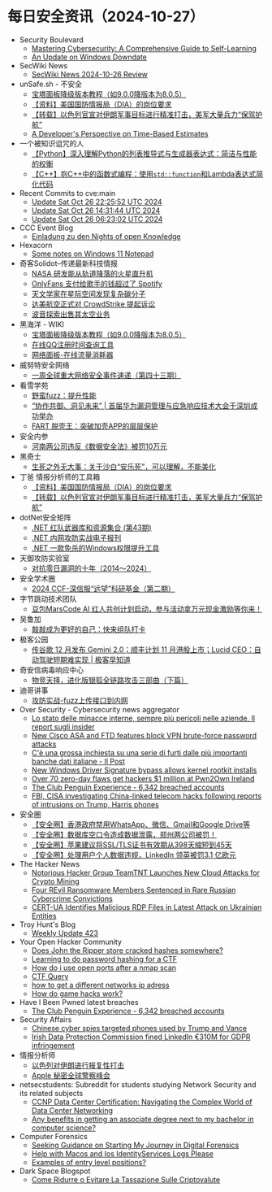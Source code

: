 # 每日安全资讯（2024-10-27）

- Security Boulevard
  - [Mastering Cybersecurity: A Comprehensive Guide to Self-Learning](https://securityboulevard.com/2024/10/mastering-cybersecurity-a-comprehensive-guide-to-self-learning/)
  - [An Update on Windows Downdate](https://securityboulevard.com/2024/10/an-update-on-windows-downdate/)
- SecWiki News
  - [SecWiki News 2024-10-26 Review](http://www.sec-wiki.com/?2024-10-26)
- unSafe.sh - 不安全
  - [宝塔面板降级版本教程（如9.0.0降版本为8.0.5）](https://buaq.net/go-269452.html)
  - [【资料】美国国防情报局（DIA）的岗位要求](https://buaq.net/go-269457.html)
  - [【转载】以色列官宣对伊朗军事目标进行精准打击，美军大量兵力“保驾护航”](https://buaq.net/go-269458.html)
  - [A Developer's Perspective on Time-Based Estimates](https://buaq.net/go-269461.html)
- 一个被知识诅咒的人
  - [【Python】深入理解Python的列表推导式与生成器表达式：简洁与性能的权衡](https://blog.csdn.net/nokiaguy/article/details/143227427)
  - [【C++】抱C++中的函数式编程：使用`std::function`和Lambda表达式简化代码](https://blog.csdn.net/nokiaguy/article/details/143227118)
- Recent Commits to cve:main
  - [Update Sat Oct 26 22:25:52 UTC 2024](https://github.com/trickest/cve/commit/c7c6c5c1f2e00545155e1eec788ae1976fccc8ef)
  - [Update Sat Oct 26 14:31:44 UTC 2024](https://github.com/trickest/cve/commit/7411e77b2b4e9d19731c837f025c2aefee71d12f)
  - [Update Sat Oct 26 06:23:02 UTC 2024](https://github.com/trickest/cve/commit/b10d80a82284b8d3b187861d649888dc7804dd62)
- CCC Event Blog
  - [Einladung zu den Nights of open Knowledge](https://events.ccc.de/2024/10/26/nook/)
- Hexacorn
  - [Some notes on Windows 11 Notepad](https://www.hexacorn.com/blog/2024/10/26/some-notes-on-windows-11-notepad/)
- 奇客Solidot–传递最新科技情报
  - [NASA 研发能从轨道降落的火星直升机](https://www.solidot.org/story?sid=79601)
  - [OnlyFans 支付给歌手的钱超过了 Spotify](https://www.solidot.org/story?sid=79600)
  - [天文学家在星际空间发现复杂碳分子](https://www.solidot.org/story?sid=79599)
  - [达美航空正式对 CrowdStrike 提起诉讼](https://www.solidot.org/story?sid=79598)
  - [波音探索出售其太空业务](https://www.solidot.org/story?sid=79597)
- 黑海洋 - WIKI
  - [宝塔面板降级版本教程（如9.0.0降版本为8.0.5）](https://www.upx8.com/4369)
  - [在线QQ注册时间查询工具](https://www.upx8.com/4368)
  - [网络面板-在线流量消耗器](https://www.upx8.com/4367)
- 威努特安全网络
  - [一周全球重大网络安全事件速递（第四十三期）](https://mp.weixin.qq.com/s?__biz=MzAwNTgyODU3NQ==&mid=2651127928&idx=1&sn=26f1abb2d412371b396241a32f12e771&chksm=80e71ac8b79093de6af9c4e0c4aba48889b268a0f12069ab1e3c53a71f20b43bdbc7413a6939&scene=58&subscene=0#rd)
- 看雪学苑
  - [野蛮fuzz：提升性能](https://mp.weixin.qq.com/s?__biz=MjM5NTc2MDYxMw==&mid=2458579145&idx=1&sn=9134327916f678cfe7e2bc3371cedeaf&chksm=b18dc04386fa49557abc8c7e6ce3410dd4042ed88635c48961fda72b7fa4425698e56bb86ff6&scene=58&subscene=0#rd)
  - [“协作共御、洞见未来” | 首届华为漏洞管理与应急响应技术大会于深圳成功举办](https://mp.weixin.qq.com/s?__biz=MjM5NTc2MDYxMw==&mid=2458579145&idx=2&sn=ac98ac7f79cffd3013852fcf53069c62&chksm=b18dc04386fa4955358d7719249adf13d0ef93ba9c77308c13d8123b231a4d7b5338bd5daae8&scene=58&subscene=0#rd)
  - [FART 脱壳王：突破加壳APP的层层保护](https://mp.weixin.qq.com/s?__biz=MjM5NTc2MDYxMw==&mid=2458579145&idx=3&sn=8b3fd89d3a8e6a23456416e69958003c&chksm=b18dc04386fa4955a0487dd016855603a683e321f43deff8e7a93479fe937cca8b68a825b67f&scene=58&subscene=0#rd)
- 安全内参
  - [河南两公司违反《数据安全法》被罚10万元](https://mp.weixin.qq.com/s?__biz=MzI4NDY2MDMwMw==&mid=2247512898&idx=1&sn=260749cf21f8ceffc0f5de57d0f4763e&chksm=ebfaf462dc8d7d74a100ddedb96785cdcb1439eb1d39c8c6b155d9eba63b2f3eb8e04e4987fd&scene=58&subscene=0#rd)
- 黑奇士
  - [生死之外无大事：关于沙白“安乐死”，可以理解，不能美化](https://mp.weixin.qq.com/s?__biz=MzI5ODYwNTE4Nw==&mid=2247488667&idx=1&sn=2ac177b7e128ccbe9fce6f8979d07e7e&chksm=eca21b77dbd5926147e86b43917a224532a91761125d7429bcb00aef4d1eb9fd75c7595c2a32&scene=58&subscene=0#rd)
- 丁爸 情报分析师的工具箱
  - [【资料】美国国防情报局（DIA）的岗位要求](https://mp.weixin.qq.com/s?__biz=MzI2MTE0NTE3Mw==&mid=2651147379&idx=1&sn=4f2807e4bc1e7ba26a56ddc2685a98e8&chksm=f1af3b49c6d8b25f1be5d01f916675728b1de8899d21f410f7ffb2954836440a6ce86b973712&scene=58&subscene=0#rd)
  - [【转载】以色列官宣对伊朗军事目标进行精准打击，美军大量兵力“保驾护航”](https://mp.weixin.qq.com/s?__biz=MzI2MTE0NTE3Mw==&mid=2651147379&idx=2&sn=a6a08b0d9debeb84a5ad1891e2fe7eda&chksm=f1af3b49c6d8b25f524c878e98f166d8ba8182832b49ef659f0336347364dbde6f3816c1c0b3&scene=58&subscene=0#rd)
- dotNet安全矩阵
  - [.NET 红队武器库和资源集合 (第43期)](https://mp.weixin.qq.com/s?__biz=MzUyOTc3NTQ5MA==&mid=2247496248&idx=1&sn=952850f9e8eec81d5d1490b9b8e5a028&chksm=fa595cd5cd2ed5c39115045902a0fdc5fc9a3ebed59f08ff40db5fe874f129860c9ed5ead9bb&scene=58&subscene=0#rd)
  - [.NET 内网攻防实战电子报刊](https://mp.weixin.qq.com/s?__biz=MzUyOTc3NTQ5MA==&mid=2247496248&idx=2&sn=dcb8475739bd88f39612acf3717262b8&chksm=fa595cd5cd2ed5c3dbdf818c86dd3e3f9f44014fbf88b3ec66ce3dc1f90ecef525a119d17db8&scene=58&subscene=0#rd)
  - [.NET 一款免杀的Windows权限提升工具](https://mp.weixin.qq.com/s?__biz=MzUyOTc3NTQ5MA==&mid=2247496248&idx=3&sn=08a91fb4a8752d1ecf599b3b6755ed86&chksm=fa595cd5cd2ed5c323dcd35490e9f152691eb07111ae30f5a430b78555b389a81241534ad9e0&scene=58&subscene=0#rd)
- 天御攻防实验室
  - [对抗零日漏洞的十年（2014～2024）](https://mp.weixin.qq.com/s?__biz=MzU0MzgyMzM2Nw==&mid=2247486036&idx=1&sn=52131d932e8fe4f24db3d7bdf41625a0&chksm=fb04c93ccc73402a24144d8262153a73bc18c2098109a9885d2413dba9a33af83f8d664bc317&scene=58&subscene=0#rd)
- 安全学术圈
  - [2024 CCF-深信服“远望”科研基金（第二期）](https://mp.weixin.qq.com/s?__biz=MzU5MTM5MTQ2MA==&mid=2247491248&idx=1&sn=d0787a6bcc90e34e619ee0107e7b836e&chksm=fe2ee13bc959682d87a54bf720039f3cd48e1792de47645ff3d9b4d5cd995df04745ad6a4cef&scene=58&subscene=0#rd)
- 字节跳动技术团队
  - [豆包MarsCode AI 红人共创计划启动，参与活动拿万元现金激励等你来！](https://mp.weixin.qq.com/s?__biz=MzI1MzYzMjE0MQ==&mid=2247510935&idx=1&sn=47b3811eb9a6108e98ed1f2af2b98bc2&chksm=e9d36075dea4e963be88b318b64a5ae24af466c407147a33038f1069a3d79f6455362c35fb47&scene=58&subscene=0#rd)
- 吴鲁加
  - [敲敲成为更好的自己：快来组队打卡](https://mp.weixin.qq.com/s?__biz=Mzg5NDY4ODM1MA==&mid=2247484915&idx=1&sn=65aac49c76bcc0d2aff41a673d867e3c&chksm=c01a88c2f76d01d4e6c437456963217bfe440a7898259dcfa2da9f76eda9b4b48f5fa012fe5e&scene=58&subscene=0#rd)
- 极客公园
  - [传谷歌 12 月发布 Gemini 2.0；顺丰计划 11 月港股上市；Lucid CEO：自动驾驶短期难实现 | 极客早知道](https://mp.weixin.qq.com/s?__biz=MTMwNDMwODQ0MQ==&mid=2653060456&idx=1&sn=bd422b77cc334fd8f9bf5acf0f6025a5&chksm=7e5700de492089c82ff0a54d8e1f4401b41f9201e287155e80afd614b880a7cebc88a7a7ef65&scene=58&subscene=0#rd)
- 奇安信病毒响应中心
  - [物竞天择，进化版银狐全链路攻击三部曲（下篇）](https://mp.weixin.qq.com/s?__biz=MzI5Mzg5MDM3NQ==&mid=2247497753&idx=1&sn=ee25a137584ef36b6363490c13b9ce13&chksm=ec698831db1e012785a1918dfc20b20f25d9592e83dabb61262fbeb716601db4410be6c58ef2&scene=58&subscene=0#rd)
- 迪哥讲事
  - [攻防实战-fuzz上传接口到内网](https://mp.weixin.qq.com/s?__biz=MzIzMTIzNTM0MA==&mid=2247496218&idx=1&sn=7cb5f3dec12e91348ac21616d4f008fc&chksm=e8a5f879dfd2716fb864232bc64e1aa15babf897a5a7354a551f513527411f67628a1ea574ef&scene=58&subscene=0#rd)
- Over Security - Cybersecurity news aggregator
  - [Lo stato delle minacce interne, sempre più pericoli nelle aziende. Il report sugli insider](https://www.insicurezzadigitale.com/lo-stato-delle-minacce-interne-sempre-piu-pericoli-nelle-aziende-il-report-sugli-insider/)
  - [New Cisco ASA and FTD features block VPN brute-force password attacks](https://www.bleepingcomputer.com/news/security/new-cisco-asa-and-ftd-features-block-vpn-brute-force-password-attacks/)
  - [C'è una grossa inchiesta su una serie di furti dalle più importanti banche dati italiane - Il Post](https://www.ilpost.it/2024/10/26/inchiesta-procura-milano-furto-banche-dati/)
  - [New Windows Driver Signature bypass allows kernel rootkit installs](https://www.bleepingcomputer.com/news/security/new-windows-driver-signature-bypass-allows-kernel-rootkit-installs/)
  - [Over 70 zero-day flaws get hackers $1 million at Pwn2Own Ireland](https://www.bleepingcomputer.com/news/security/over-70-zero-day-flaws-get-hackers-1-million-at-pwn2own-ireland/)
  - [The Club Penguin Experience - 6,342 breached accounts](https://haveibeenpwned.com/PwnedWebsites#TheClubPenguinExperience)
  - [FBI, CISA investigating China-linked telecom hacks following reports of intrusions on Trump, Harris phones](https://therecord.media/fbi-cisa-investigating-china-linked-telecom-hack-trump-harris)
- 安全圈
  - [【安全圈】香港政府禁用WhatsApp、微信、Gmail和Google Drive等](https://mp.weixin.qq.com/s?__biz=MzIzMzE4NDU1OQ==&mid=2652065529&idx=1&sn=c36a7b5e69e4053fb0ed21e733df2fa7&chksm=f36e62b9c419ebafb71155e1e54ba6f677aaff35040815ad1866d7a978264104fbef5159a438&scene=58&subscene=0#rd)
  - [【安全圈】数据库空口令造成数据泄露，郑州两公司被罚！](https://mp.weixin.qq.com/s?__biz=MzIzMzE4NDU1OQ==&mid=2652065529&idx=2&sn=c4a633763780f3e3c8da1b7bf671c583&chksm=f36e62b9c419ebaf6f1e03e75ee772b74e29b0f66af2aec7d6680a5c4480a21860e96dba2fb2&scene=58&subscene=0#rd)
  - [【安全圈】苹果建议将SSL/TLS证书有效期从398天缩短到45天](https://mp.weixin.qq.com/s?__biz=MzIzMzE4NDU1OQ==&mid=2652065529&idx=3&sn=cd192f18c226986b4880b3ea3590c13e&chksm=f36e62b9c419ebaf4cf852d9d0c9b42c739d2ca0eed9cb741da86ec633a35f6e276161833207&scene=58&subscene=0#rd)
  - [【安全圈】处理用户个人数据违规，LinkedIn 领英被罚3.1 亿欧元](https://mp.weixin.qq.com/s?__biz=MzIzMzE4NDU1OQ==&mid=2652065529&idx=4&sn=fc2bd539a8d9c079a4349f54fa7e63c8&chksm=f36e62b9c419ebaf31b7798ea6609292008691b4cbac0279e8e0be887a43049145d72546a354&scene=58&subscene=0#rd)
- The Hacker News
  - [Notorious Hacker Group TeamTNT Launches New Cloud Attacks for Crypto Mining](https://thehackernews.com/2024/10/notorious-hacker-group-teamtnt-launches.html)
  - [Four REvil Ransomware Members Sentenced in Rare Russian Cybercrime Convictions](https://thehackernews.com/2024/10/four-revil-ransomware-members-sentenced.html)
  - [CERT-UA Identifies Malicious RDP Files in Latest Attack on Ukrainian Entities](https://thehackernews.com/2024/10/cert-ua-identifies-malicious-rdp-files.html)
- Troy Hunt's Blog
  - [Weekly Update 423](https://www.troyhunt.com/weekly-update-423/)
- Your Open Hacker Community
  - [Does John the Ripper store cracked hashes somewhere?](https://www.reddit.com/r/HowToHack/comments/1gcs2c7/does_john_the_ripper_store_cracked_hashes/)
  - [Learning to do password hashing for a CTF](https://www.reddit.com/r/HowToHack/comments/1gclfgi/learning_to_do_password_hashing_for_a_ctf/)
  - [How do i use open ports after a nmap scan](https://www.reddit.com/r/HowToHack/comments/1gcscal/how_do_i_use_open_ports_after_a_nmap_scan/)
  - [CTF Query](https://www.reddit.com/r/HowToHack/comments/1gcwn5x/ctf_query/)
  - [how to get a different networks ip adress](https://www.reddit.com/r/HowToHack/comments/1gcnyvw/how_to_get_a_different_networks_ip_adress/)
  - [How do game hacks work?](https://www.reddit.com/r/HowToHack/comments/1gciqqz/how_do_game_hacks_work/)
- Have I Been Pwned latest breaches
  - [The Club Penguin Experience - 6,342 breached accounts](https://haveibeenpwned.com/PwnedWebsites#TheClubPenguinExperience)
- Security Affairs
  - [Chinese cyber spies targeted phones used by Trump and Vance](https://securityaffairs.com/170277/intelligence/chinese-cyber-spies-targeted-trump-vance.html)
  - [Irish Data Protection Commission fined LinkedIn €310M for GDPR infringement](https://securityaffairs.com/170266/laws-and-regulations/irish-dpc-fined-linkedin.html)
- 情报分析师
  - [以色列对伊朗进行报复性打击](https://mp.weixin.qq.com/s?__biz=MzA3Mjc1MTkwOA==&mid=2650556494&idx=1&sn=a0a2f7c606f4d5555eb0440dc9a2bd6a&chksm=87116605b066ef13daa8aab0fc2486ecfb0d19170fd4ba2d575c930f774ac020350a21d0f996&scene=58&subscene=0#rd)
  - [Apple 秘密全球警察峰会](https://mp.weixin.qq.com/s?__biz=MzA3Mjc1MTkwOA==&mid=2650556494&idx=2&sn=4a6fed169b7f6354a971f33c0e6619c2&chksm=87116605b066ef13f720bbd80fa6cfc1543231137a03749a773fb5d10ae3134d3cb4b7e4d2c7&scene=58&subscene=0#rd)
- netsecstudents: Subreddit for students studying Network Security and its related subjects
  - [CCNP Data Center Certification: Navigating the Complex World of Data Center Networking](https://www.reddit.com/r/netsecstudents/comments/1gcirgb/ccnp_data_center_certification_navigating_the/)
  - [Any benefits in getting an associate degree next to my bachelor in computer science?](https://www.reddit.com/r/netsecstudents/comments/1gcieqf/any_benefits_in_getting_an_associate_degree_next/)
- Computer Forensics
  - [Seeking Guidance on Starting My Journey in Digital Forensics](https://www.reddit.com/r/computerforensics/comments/1gcul6h/seeking_guidance_on_starting_my_journey_in/)
  - [Help with Macos and Ios IdentityServices Logs Please](https://www.reddit.com/r/computerforensics/comments/1gc9891/help_with_macos_and_ios_identityservices_logs/)
  - [Examples of entry level positions?](https://www.reddit.com/r/computerforensics/comments/1gc8uyl/examples_of_entry_level_positions/)
- Dark Space Blogspot
  - [Come Ridurre o Evitare La Tassazione Sulle Criptovalute](http://darkwhite666.blogspot.com/2024/10/come-ridurre-o-evitare-la-tassazione.html)
